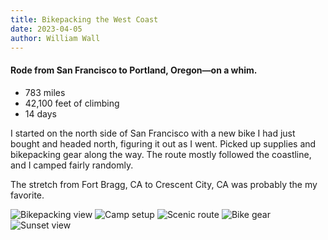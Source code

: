 ```yaml
---
title: Bikepacking the West Coast
date: 2023-04-05
author: William Wall
---
```


#### Rode from San Francisco to Portland, Oregon—on a whim.

- 783 miles  
- 42,100 feet of climbing  
- 14 days  

I started on the north side of San Francisco with a new bike I had just bought and headed north, figuring it out as I went. Picked up supplies and bikepacking gear along the way. The route mostly followed the coastline, and I camped fairly randomly.

The stretch from Fort Bragg, CA to Crescent City, CA was probably the my favorite.

<div class="image-collage">
  <img src="/imgs/IMG_2250-min.jpg" alt="Bikepacking view" class="wide">
  <img src="/imgs/IMG_2251-min.jpg" alt="Camp setup">
  <img src="/imgs/IMG_2252-min.jpg" alt="Scenic route" class="tall">
  <img src="/imgs/IMG_2253-min.jpg" alt="Bike gear">
  <img src="/imgs/IMG_2254-min.jpg" alt="Sunset view" class="large">
</div>



